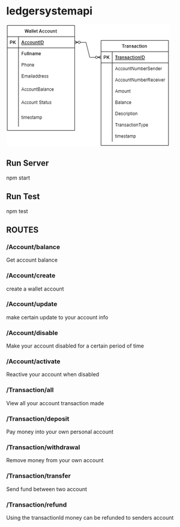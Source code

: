 # ledgersystemapi
![alt text](./Database.drawio%20(1).png)

## Run Server
npm start

## Run Test
npm test

## ROUTES
### /Account/balance
Get account balance

### /Account/create
create a wallet account

### /Account/update
make certain update to your account info

### /Account/disable 
Make your account disabled for a certain period of time

### /Account/activate
Reactive your account when disabled

### /Transaction/all
View all your account transaction made

### /Transaction/deposit
Pay money into your own personal account

### /Transaction/withdrawal
Remove money from your own account

### /Transaction/transfer
Send fund between two account


### /Transaction/refund 
Using the transactionId money can be refunded to senders account
